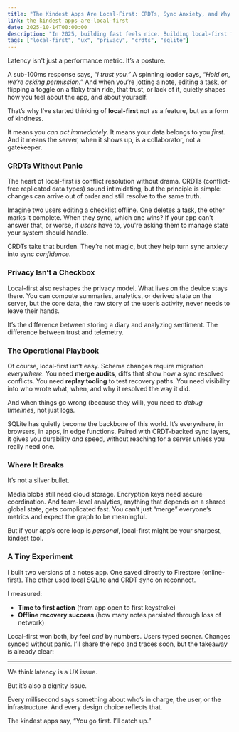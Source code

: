 ```yaml
---
title: "The Kindest Apps Are Local-First: CRDTs, Sync Anxiety, and Why SQLite Won 2025"
link: the-kindest-apps-are-local-first
date: 2025-10-14T00:00:00
description: "In 2025, building fast feels nice. Building local-first feels humane."
tags: ["local-first", "ux", "privacy", "crdts", "sqlite"]
---
```


Latency isn't just a performance metric. It’s a posture.

A sub-100ms response says, *“I trust you.”* A spinning loader says, *“Hold on, we’re asking permission.”* And when you’re jotting a note, editing a task, or flipping a toggle on a flaky train ride, that trust, or lack of it, quietly shapes how you feel about the app, and about yourself.

That’s why I’ve started thinking of **local-first** not as a feature, but as a form of kindness.

It means you *can act immediately*. It means your data belongs to you *first*. And it means the server, when it shows up, is a collaborator, not a gatekeeper.

### CRDTs Without Panic

The heart of local-first is conflict resolution without drama. CRDTs (conflict-free replicated data types) sound intimidating, but the principle is simple: changes can arrive out of order and still resolve to the same truth.

Imagine two users editing a checklist offline. One deletes a task, the other marks it complete. When they sync, which one wins? If your app can't answer that, or worse, if *users* have to, you're asking them to manage state your system should handle.

CRDTs take that burden. They’re not magic, but they help turn sync anxiety into sync *confidence*.

### Privacy Isn’t a Checkbox

Local-first also reshapes the privacy model. What lives on the device stays there. You can compute summaries, analytics, or derived state on the server, but the core data, the raw story of the user’s activity, never needs to leave their hands.

It’s the difference between storing a diary and analyzing sentiment. The difference between trust and telemetry.

### The Operational Playbook

Of course, local-first isn’t easy. Schema changes require migration *everywhere*. You need **merge audits**, diffs that show how a sync resolved conflicts. You need **replay tooling** to test recovery paths. You need visibility into who wrote what, when, and why it resolved the way it did.

And when things go wrong (because they will), you need to *debug timelines*, not just logs.

SQLite has quietly become the backbone of this world. It’s everywhere, in browsers, in apps, in edge functions. Paired with CRDT-backed sync layers, it gives you durability *and* speed, without reaching for a server unless you really need one.

### Where It Breaks

It’s not a silver bullet.

Media blobs still need cloud storage. Encryption keys need secure coordination. And team-level analytics, anything that depends on a shared global state, gets complicated fast. You can’t just “merge” everyone’s metrics and expect the graph to be meaningful.

But if your app’s core loop is *personal*, local-first might be your sharpest, kindest tool.

### A Tiny Experiment

I built two versions of a notes app. One saved directly to Firestore (online-first). The other used local SQLite and CRDT sync on reconnect.

I measured:

- **Time to first action** (from app open to first keystroke)
- **Offline recovery success** (how many notes persisted through loss of network)

Local-first won both, by feel *and* by numbers. Users typed sooner. Changes synced without panic. I’ll share the repo and traces soon, but the takeaway is already clear:

---

We think latency is a UX issue.

But it’s also a dignity issue.

Every millisecond says something about who’s in charge, the user, or the infrastructure. And every design choice reflects that.

The kindest apps say, “You go first. I’ll catch up.”